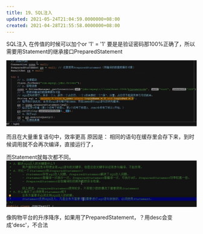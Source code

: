 ```yaml
---
title: 19、SQL注入
updated: 2021-05-24T21:04:59.0000000+08:00
created: 2021-04-28T21:55:58.0000000+08:00
---
```


SQL注入
在传值的时候可以加个or '1' = '1'
要是是验证密码那100%正确了，所以需要用Statement的继承接口PreparedStatement

![image1](Java学习/6.%20MySQL/resources/image1-5.png)

而且在大量重复语句中，效率更高
原因是：
相同的语句在缓存里会存下来，到时候调用就不会再次编译，直接运行了，

而Statement就每次都不同。
![image2](Java学习/6.%20MySQL/resources/image2-3.png)

像购物平台的升序降序，如果用了PreparedStatement，？用desc会变成'desc'，不合法
